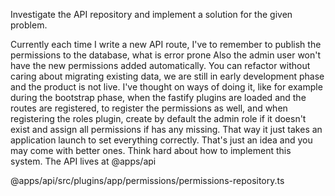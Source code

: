 Investigate the API repository and implement a solution for the given problem.

Currently each time I write a new API route, I've to remember to publish the permissions to the database, what is error prone
Also the admin user won't have the new permissions added automatically. 
You can refactor without caring about migrating existing data, we are still in early development phase and the product is not live. 
I've thought on ways of doing it, like for example during the bootstrap phase, when the fastify plugins are loaded and the routes are registered, to register the permissions as well, and when registering the roles plugin, create by default the admin role if it doesn't exist and assign all permissions if has any missing. That way it just takes an application launch to set everything correctly.
That's just an idea and you may come with better ones. 
Think hard about how to implement this system.
The API lives at @apps/api

@apps/api/src/plugins/app/permissions/permissions-repository.ts